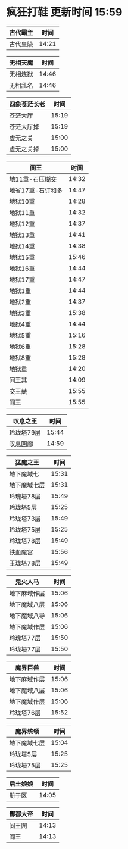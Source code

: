 # 疯狂打鞋 更新时间 15:59

| 古代霸主   | 时间    |
|--------|-------|
| 古代皇陵 | 14:21 |

| 无相天魔   | 时间    |
|--------|-------|
| 无相炼狱 | 14:46 |
| 无相乱名 | 14:46 |

| 四象苍茫长老   | 时间    |
|--------|-------|
| 苍茫大厅 | 15:19 |
| 苍茫大厅掉 | 15:19 |
| 虚无之关 | 15:00 |
| 虚无之关掉 | 15:00 |

| 间王   | 时间    |
|--------|-------|
| 地11重-石压糊交 | 14:32 |
| 地省17重-石订和多 | 14:47 |
| 地狱10重 | 14:28 |
| 地狱11重 | 14:32 |
| 地狱12重 | 14:37 |
| 地狱13重 | 14:41 |
| 地狱14重 | 14:38 |
| 地狱15重 | 15:46 |
| 地狱16重 | 14:44 |
| 地狱17重 | 14:47 |
| 地狱1重 | 14:44 |
| 地狱2重 | 14:37 |
| 地狱3重 | 15:38 |
| 地狱4重 | 14:44 |
| 地狱5重 | 15:16 |
| 地狱6重 | 15:28 |
| 地狱8重 | 15:28 |
| 地狱重 | 14:20 |
| 间王其 | 14:09 |
| 交王兢 | 15:55 |
| 阎王 | 15:55 |

| 叹息之王   | 时间    |
|--------|-------|
| 玲珑塔79层 | 15:44 |
| 叹息回廊 | 14:59 |

| 猛魔之王   | 时间    |
|--------|-------|
| 地下魔域七 | 15:31 |
| 地下魔域七层 | 15:31 |
| 玲瑰塔78层 | 15:49 |
| 玲珑塔5层 | 15:25 |
| 玲珑塔73层 | 15:49 |
| 玲珑塔75层 | 15:25 |
| 玲珑塔78层 | 15:49 |
| 铁血魔宫 | 15:56 |
| 玉珑塔78层 | 15:49 |

| 鬼火人马   | 时间    |
|--------|-------|
| 地下麻域作层 | 15:06 |
| 地下魔域八层 | 15:06 |
| 地下魔域八导 | 15:06 |
| 地下魔域作层 | 15:06 |
| 玲瑰塔77层 | 15:50 |
| 玲珑塔77层 | 15:50 |

| 魔界巨兽   | 时间    |
|--------|-------|
| 地下麻域作层 | 15:06 |
| 地下魔域八层 | 15:06 |
| 地下魔域作层 | 15:06 |
| 玲珑塔76层 | 15:52 |

| 魔界统领   | 时间    |
|--------|-------|
| 地下魔域七层 | 15:04 |
| 玲珑塔5层 | 15:25 |
| 玲珑塔75层 | 15:25 |

| 后土娘娘   | 时间    |
|--------|-------|
| 册于区 | 14:05 |

| 酆都大帝   | 时间    |
|--------|-------|
| 间王网 | 14:13 |
| 阎王 | 14:13 |